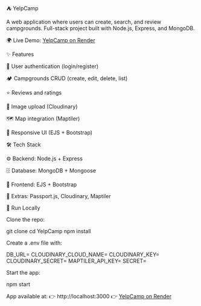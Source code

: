 ⛺ YelpCamp

A web application where users can create, search, and review campgrounds.
Full-stack project built with Node.js, Express, and MongoDB.

🌍 Live Demo: [YelpCamp on Render](https://yelpcamp-a5ff.onrender.com/)

✨ Features

🔑 User authentication (login/register)

🏕️ Campgrounds CRUD (create, edit, delete, list)

⭐ Reviews and ratings

📸 Image upload (Cloudinary)

🗺️ Map integration (Maptiler)

📱 Responsive UI (EJS + Bootstrap)

🛠️ Tech Stack

⚙️ Backend: Node.js + Express

🗄️ Database: MongoDB + Mongoose

🎨 Frontend: EJS + Bootstrap

🧩 Extras: Passport.js, Cloudinary, Maptiler

🚀 Run Locally

Clone the repo:

git clone <repo-url>
cd YelpCamp
npm install


Create a .env file with:

DB_URL=<your MongoDB connection>
CLOUDINARY_CLOUD_NAME=<name>
CLOUDINARY_KEY=<key>
CLOUDINARY_SECRET=<secret>
MAPTILER_API_KEY=<token>
SECRET=<yoursecret>


Start the app:

npm start


App available at:
👉 http://localhost:3000
👉 [YelpCamp on Render](https://yelpcamp-a5ff.onrender.com/)
